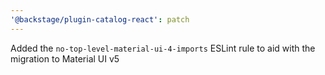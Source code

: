 ```yaml
---
'@backstage/plugin-catalog-react': patch
---
```


Added the `no-top-level-material-ui-4-imports` ESLint rule to aid with the migration to Material UI v5
